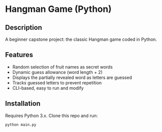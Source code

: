 # Hangman Game (Python)

## Description
A beginner capstone project: the classic Hangman game coded in Python.

## Features
- Random selection of fruit names as secret words
- Dynamic guess allowance (word length + 2)
- Displays the partially revealed word as letters are guessed
- Tracks guessed letters to prevent repetition
- CLI-based, easy to run and modify

## Installation
Requires Python 3.x. Clone this repo and run:

```bash
python main.py
